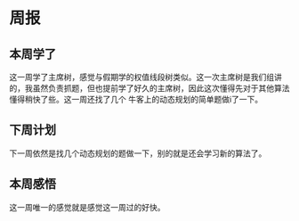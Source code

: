 # **周报**
## **本周学了**
这一周学了主席树，感觉与假期学的权值线段树类似。这一次主席树是我们组讲的，我虽然负责抓题，但也提前学了好久的主席树，因此这次懂得先对于其他算法懂得稍快了些。这一周还找了几个
牛客上的动态规划的简单题做i了一下。
## **下周计划**
下一周依然是找几个动态规划的题做一下，别的就是还会学习新的算法了。
## **本周感悟**
这一周唯一的感觉就是感觉这一周过的好快。
